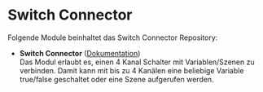 # Switch Connector

Folgende Module beinhaltet das Switch Connector Repository:

- __Switch Connector__ ([Dokumentation](https://github.com/migodev/SwitchConnector/blob/master/SwitchConnector/README.md))  
	Das Modul erlaubt es, einen 4 Kanal Schalter mit Variablen/Szenen zu verbinden. Damit kann mit bis zu 4 Kanälen eine 
	beliebige Variable true/false geschaltet oder eine Szene aufgerufen werden.